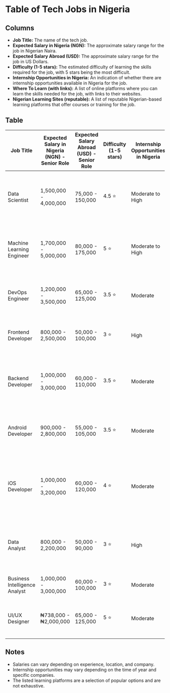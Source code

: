 # Table of Tech Jobs in Nigeria

## Columns

* **Job Title:** The name of the tech job.
* **Expected Salary in Nigeria (NGN):** The approximate salary range for the job in Nigerian Naira.
* **Expected Salary Abroad (USD):** The approximate salary range for the job in US Dollars.
* **Difficulty (1-5 stars):** The estimated difficulty of learning the skills required for the job, with 5 stars being the most difficult.
* **Internship Opportunities in Nigeria:** An indication of whether there are internship opportunities available in Nigeria for the job.
* **Where To Learn (with links):** A list of online platforms where you can learn the skills needed for the job, with links to their websites.
* **Nigerian Learning Sites (reputable):** A list of reputable Nigerian-based learning platforms that offer courses or training for the job.

## Table

| Job Title | Expected Salary in Nigeria (NGN) - Senior Role | Expected Salary Abroad (USD) - Senior Role | Difficulty (1-5 stars) | Internship Opportunities in Nigeria | Where To Learn (with links) | Nigerian Learning Sites (reputable) |
|---|---|---|---|---|---|---|
| Data Scientist | 1,500,000 - 4,000,000 | 75,000 - 150,000 | 4.5 ⭐️ | Moderate to High | [Coursera](https://www.coursera.org/), [Udacity](https://www.udacity.com/), [EdX](https://www.edx.org/), [Kaggle](https://www.kaggle.com/), [DataCamp](https://www.datacamp.com/) | [Data Science Nigeria](https://www.datasciencenigeria.org/), [AI Saturdays Nigeria](https://www.aisaturdayslagos.com/), [Deep Learning Nigeria](https://deeplearningindaba.com/2022/indabax/nigeria/) |
| Machine Learning Engineer | 1,700,000 - 5,000,000 | 80,000 - 175,000 | 5 ⭐️ | Moderate to High | [Coursera](https://www.coursera.org/), [Fast.ai](https://www.fast.ai/), [Udacity](https://www.udacity.com/), [Google AI Platform](https://cloud.google.com/ai-platform/docs/technical-overview), [IBM Cloud](https://www.ibm.com/cloud) | [Data Science Nigeria](https://www.datasciencenigeria.org/), [AI Saturdays Nigeria](https://www.aisaturdayslagos.com/), [Deep Learning Nigeria](https://deeplearningindaba.com/2022/indabax/nigeria/) |
| DevOps Engineer | 1,200,000 - 3,500,000 | 65,000 - 125,000 | 3.5 ⭐️ | Moderate | [A Cloud Guru](https://www.pluralsight.com/cloud-guru), [Linux Academy](https://www.facebook.com/linuxacademycom/), [Udemy](https://www.udemy.com/), [Pluralsight](https://www.pluralsight.com/), [DevOps Institute](https://www.devopsinstitute.com/) | [DEV-C](https://www.bloodshed.net/), [CcHub](https://cchub.africa/), [Andela](https://andela.com/) |
| Frontend Developer | 800,000 - 2,500,000 | 50,000 - 100,000 | 3 ⭐️ | High | [FreeCodeCamp](https://www.freecodecamp.org/), [The Odin Project](https://www.youtube.com/watch?v=pMPoxGebQ74), [Codecademy](https://www.codecademy.com/), [W3Schools](https://www.w3schools.com/), [Coursera](https://www.coursera.org/) | [HNG Internship](https://hng.tech/), [Passion Incubator](https://www.facebook.com/passionincubator/), [GidiCode](https://www.diagcode.com/diagcode/) |
| Backend Developer | 1,000,000 - 3,000,000 | 60,000 - 110,000 | 3.5 ⭐️ | Moderate | [Full Stack Academy](https://www.fullstackacademy.com/), [Node.js Bootcamp](https://nodejs.org/en), [Udacity](https://www.udacity.com/), [Spring Boot Camp by Pluralsight](https://www.pluralsight.com/), [freeCodeCamp](https://www.freecodecamp.org/) | [Andela](https://andela.com/), [TalentQL](https://talentql.com/), [GidiCode](https://www.diagcode.com/diagcode/) |
| Android Developer | 900,000 - 2,800,000 | 55,000 - 105,000 | 3.5 ⭐️ | Moderate | [Udacity](https://www.udacity.com/), [Google Android Developer Training](https://developer.android.com/), [Udemy](https://www.udemy.com/), [Coursera](https://www.coursera.org/), [Pluralsight](https://www.pluralsight.com/) | [HNG Internship](https://hng.tech/), [Andela](https://andela.com/), [GidiCode](https://www.diagcode.com/diagcode/) |
| iOS Developer | 1,000,000 - 3,200,000 | 60,000 - 120,000 | 4 ⭐️ | Moderate | [Apple Developer Academy](https://www.apple.com/newsroom/2021/05/coders-designers-and-entrepreneurs-thrive-thanks-to-apple-developer-academy/), [Stanford iOS Programming](https://itunes.apple.com/itunes-u/developing-apps-for-ios-sd/id395631522), [App Development with Swift by Apple](https://developer.apple.com/learn/), [Udemy](https://www.udemy.com/), [Coursera](https://www.coursera.org/) | |
| Data Analyst | 800,000 - 2,200,000 | 50,000 - 90,000 | 3 ⭐️ | High | [Google Data Analytics Professional Certificate](https://grow.google/certificates/data-analytics/), [Coursera](https://www.coursera.org/), [Udacity](https://www.udacity.com/), [Power BI University](https://powerbi.microsoft.com/en-us/downloads/), [EdX](https://www.edx.org/) | |
| Business Intelligence Analyst | 1,000,000 - 3,000,000 | 60,000 - 100,000 | 3 ⭐️ | Moderate | [Coursera](https://www.coursera.org/), [Udacity](https://www.udacity.com/), [EdX](https://www.edx.org/), [Springboard](https://www.springboard.com/), [Udemy](https://www.udemy.com/) | |
| UI/UX Designer | ₦738,000 - ₦2,000,000 | 65,000 - 125,000 | 5 ⭐️ | Moderate | [A Cloud Guru](https://www.pluralsight.com/cloud-guru), [Linux Academy](https://www.facebook.com/linuxacademycom/), [Udemy](https://www.udemy.com/), [Pluralsight](https://www.pluralsight.com/), [DevOps Institute](https://www.devopsinstitute.com/) | [DEV-C](https://www.bloodshed.net/), [CcHub](https://cchub.africa/), [Andela](https://andela.com/) |

## Notes

* Salaries can vary depending on experience, location, and company.
* Internship opportunities may vary depending on the time of year and specific companies.
* The listed learning platforms are a selection of popular options and are not exhaustive.
